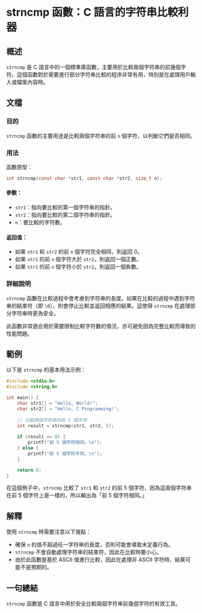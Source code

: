 <!--
Meta Description: # strncmp 函數：C 語言的字符串比較利器 ## 概述 `strncmp` 是 C 語言中的一個標準庫函數，主要用於比較兩個字符串的前幾個字符。這個函數對於需要進行部分字符串比較的程序非常有用，特別是在處理用戶輸入或檔案內容時。 ## 文檔 ### 目的 `strncmp` 函數的主要用途是...
Meta Keywords: strncmp, str1, str2, char, 個字符
-->

# strncmp 函數：C 語言的字符串比較利器

## 概述
`strncmp` 是 C 語言中的一個標準庫函數，主要用於比較兩個字符串的前幾個字符。這個函數對於需要進行部分字符串比較的程序非常有用，特別是在處理用戶輸入或檔案內容時。

## 文檔
### 目的
`strncmp` 函數的主要用途是比較兩個字符串的前 `n` 個字符，以判斷它們是否相同。

### 用法
函數原型：
```c
int strncmp(const char *str1, const char *str2, size_t n);
```

#### 參數：
- `str1`：指向要比較的第一個字符串的指針。
- `str2`：指向要比較的第二個字符串的指針。
- `n`：要比較的字符數。

#### 返回值：
- 如果 `str1` 和 `str2` 的前 `n` 個字符完全相同，則返回 0。
- 如果 `str1` 的前 `n` 個字符大於 `str2`，則返回一個正數。
- 如果 `str1` 的前 `n` 個字符小於 `str2`，則返回一個負數。

### 詳細說明
`strncmp` 函數在比較過程中會考慮到字符串的長度。如果在比較的過程中遇到字符串的結束符（即 `\0`），則會停止比較並返回相應的結果。這使得 `strncmp` 在處理部分字符串時更為安全。

此函數非常適合用於需要限制比較字符數的情況，亦可避免因為完整比較而導致的性能問題。

## 範例
以下是 `strncmp` 的基本用法示例：

```c
#include <stdio.h>
#include <string.h>

int main() {
    char str1[] = "Hello, World!";
    char str2[] = "Hello, C Programming!";
    
    // 比較兩個字符串的前 5 個字符
    int result = strncmp(str1, str2, 5);
    
    if (result == 0) {
        printf("前 5 個字符相同。\n");
    } else {
        printf("前 5 個字符不同。\n");
    }

    return 0;
}
```

在這個例子中，`strncmp` 比較了 `str1` 和 `str2` 的前 5 個字符，因為這兩個字符串在前 5 個字符上是一樣的，所以輸出為「前 5 個字符相同。」

## 解釋
使用 `strncmp` 時需要注意以下幾點：
- 確保 `n` 的值不超過任一字符串的長度，否則可能會導致未定義行為。
- `strncmp` 不會自動處理字符串的結束符，因此在比較時要小心。
- 由於此函數是基於 ASCII 值進行比較，因此在處理非 ASCII 字符時，結果可能不是預期的。

## 一句總結
`strncmp` 函數是 C 語言中用於安全比較兩個字符串前幾個字符的有效工具。